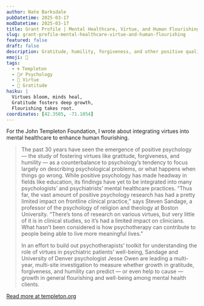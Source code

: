 ```yaml
---
author: Nate Barksdale
pubDatetime: 2025-03-17
modDatetime: 2025-03-17
title: Grant Profile | Mental Healthcare, Virtue, and Human Flourishing
slug: grant-profile-mental-healthcare-virtue-and-human-flourishing
featured: false
draft: false
description: Gratitude, humility, forgiveness, and other positive qualities may have a lot to offer in both psychological research and clinical practice.
emoji: 🧠
tags:
  - 🌀 Templeton
  - 🧘‍♂️ Psychology
  - 🥗 Virtue
  - 🙏 Gratitude
haiku: |
  Virtues bloom, minds heal,  
  Gratitude fosters deep growth,  
  Flourishing takes root.
coordinates: [42.3505, -71.1054]
---
```


For the John Templeton Foundation, I wrote about integrating virtues into mental healthcare to enhance human flourishing.

> The past 30 years have seen the emergence of positive psychology — the study of fostering virtues like gratitude, forgiveness, and humility — as a counterbalance to psychology’s tendency to focus largely on describing psychological problems, or what happens when things go wrong. While positive psychology has made headway in fields like education, its findings have yet to be integrated into many psychologists’ and psychiatrists’ mental healthcare practices. “Thus far, the vast amount of positive psychology research has had a pretty limited impact on frontline clinical practice,” says Steven Sandage, a professor of the psychology of religion and theology at Boston University. “There’s tons of research on various virtues, but very little of it is in clinical studies, so it’s had a limited impact on clinicians. What hasn’t been considered is how psychotherapy can contribute to people being able to live more meaningful lives.”
>
> In an effort to build out psychotherapists’ toolkit for understanding the role of virtues in psychiatric patients’ well-being, Sandage and University of Denver psychologist Jesse Owen are leading a multi-year, multi-site investigation to measure whether growth in gratitude, forgiveness, and humility can predict — or even help to cause — growth in general flourishing and well-being among mental health clients.

[Read more at templeton.org](https://www.templeton.org/grant/mental-healthcare-virtue-and-human-flourishing-2)
